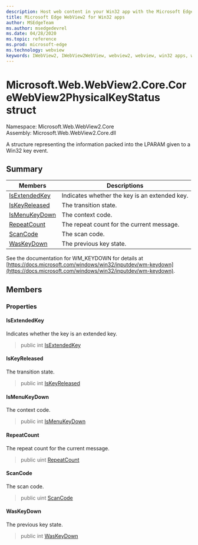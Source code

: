 ```yaml
---
description: Host web content in your Win32 app with the Microsoft Edge WebView2 control
title: Microsoft Edge WebView2 for Win32 apps
author: MSEdgeTeam
ms.author: msedgedevrel
ms.date: 04/28/2020
ms.topic: reference
ms.prod: microsoft-edge
ms.technology: webview
keywords: IWebView2, IWebView2WebView, webview2, webview, win32 apps, win32, edge, ICoreWebView2, ICoreWebView2Controller, browser control, edge html
---
```


# Microsoft.Web.WebView2.Core.CoreWebView2PhysicalKeyStatus struct 

Namespace: Microsoft.Web.WebView2.Core\
Assembly: Microsoft.Web.WebView2.Core.dll

A structure representing the information packed into the LPARAM given to a Win32 key event.

## Summary

 Members                        | Descriptions
--------------------------------|---------------------------------------------
[IsExtendedKey](#isextendedkey) | Indicates whether the key is an extended key.
[IsKeyReleased](#iskeyreleased) | The transition state.
[IsMenuKeyDown](#ismenukeydown) | The context code.
[RepeatCount](#repeatcount) | The repeat count for the current message.
[ScanCode](#scancode) | The scan code.
[WasKeyDown](#waskeydown) | The previous key state.

See the documentation for WM_KEYDOWN for details at [https://docs.microsoft.com/windows/win32/inputdev/wm-keydown](https://docs.microsoft.com/windows/win32/inputdev/wm-keydown).

## Members

### Properties

#### IsExtendedKey 

Indicates whether the key is an extended key.

> public int [IsExtendedKey](#isextendedkey)

#### IsKeyReleased 

The transition state.

> public int [IsKeyReleased](#iskeyreleased)

#### IsMenuKeyDown 

The context code.

> public int [IsMenuKeyDown](#ismenukeydown)

#### RepeatCount 

The repeat count for the current message.

> public uint [RepeatCount](#repeatcount)

#### ScanCode 

The scan code.

> public uint [ScanCode](#scancode)

#### WasKeyDown 

The previous key state.

> public int [WasKeyDown](#waskeydown)


